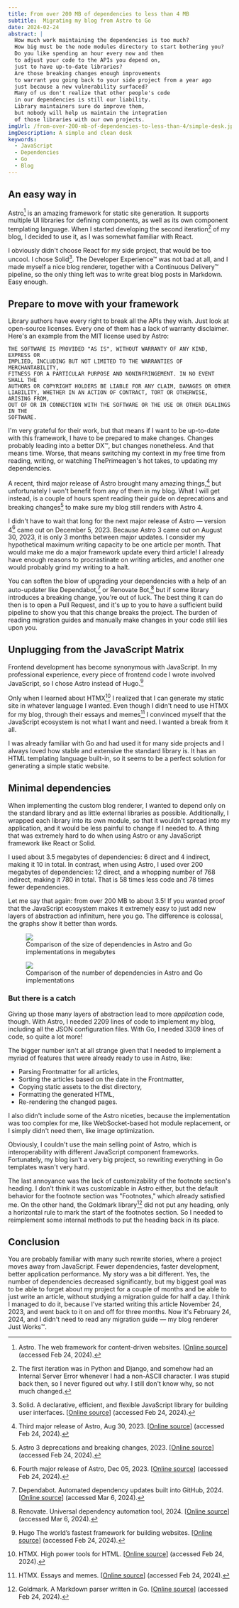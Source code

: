 ```yaml
---
title: From over 200 MB of dependencies to less than 4 MB
subtitle:  Migrating my blog from Astro to Go
date: 2024-02-24
abstract: |
  How much work maintaining the dependencies is too much?
  How big must be the node modules directory to start bothering you?
  Do you like spending an hour every now and then
  to adjust your code to the APIs you depend on,
  just to have up-to-date libraries?
  Are those breaking changes enough improvements
  to warrant you going back to your side project from a year ago
  just because a new vulnerability surfaced?
  Many of us don't realize that other people's code
  in our dependencies is still our liability.
  Library maintainers sure do improve them,
  but nobody will help us maintain the integration
  of those libraries with our own projects.
imgUrl: /from-over-200-mb-of-dependencies-to-less-than-4/simple-desk.jpg
imgDescription: A simple and clean desk
keywords:
  - JavaScript
  - Dependencies
  - Go
  - Blog
---
```


## An easy way in

Astro[^astro] is an amazing framework for static site generation.
It supports multiple UI libraries for defining components,
as well as its own component templating language.
When I started developing the second iteration[^second-iteration] of my blog,
I decided to use it, as I was somewhat familiar with React.

I obviously didn't choose React for my side project,
that would be too uncool.
I chose Solid[^solid].
The Developer Experience™ was not bad at all,
and I made myself a nice blog renderer,
together with a Continuous Delivery™ pipeline,
so the only thing left was to write great blog posts in Markdown.
Easy enough.

## Prepare to move with your framework

Library authors have every right to break all the APIs they wish.
Just look at open-source licenses.
Every one of them has a lack of warranty disclaimer.
Here's an example from the MIT license used by Astro:

```
THE SOFTWARE IS PROVIDED "AS IS", WITHOUT WARRANTY OF ANY KIND, EXPRESS OR
IMPLIED, INCLUDING BUT NOT LIMITED TO THE WARRANTIES OF MERCHANTABILITY,
FITNESS FOR A PARTICULAR PURPOSE AND NONINFRINGEMENT. IN NO EVENT SHALL THE
AUTHORS OR COPYRIGHT HOLDERS BE LIABLE FOR ANY CLAIM, DAMAGES OR OTHER
LIABILITY, WHETHER IN AN ACTION OF CONTRACT, TORT OR OTHERWISE, ARISING FROM,
OUT OF OR IN CONNECTION WITH THE SOFTWARE OR THE USE OR OTHER DEALINGS IN THE
SOFTWARE.
```

I'm very grateful for their work,
but that means if I want to be up-to-date with this framework,
I have to be prepared to make changes.
Changes probably leading into a better DX™,
but changes nonetheless.
And that means time.
Worse, that means switching my context in my free time
from reading, writing, or watching ThePrimeagen's hot takes,
to updating my dependencies.

A recent, third major release of Astro
brought many amazing things,[^astro-3]
but unfortunately I won't benefit from any of them in my blog.
What I will get instead,
is a couple of hours spent reading their guide
on deprecations and breaking changes[^astro-3-deprecations-and-breaking-changes]
to make sure my blog still renders with Astro 4.

I didn't have to wait that long for the next major release of Astro —
version 4[^astro-4] came out on December 5, 2023.
Because Astro 3 came out on August 30, 2023,
it is only 3 months between major updates.
I consider my hypothetical maximum writing capacity
to be one article per month.
That would make me do a major framework update every third article!
I already have enough reasons to procrastinate on writing articles,
and another one would probably grind my writing to a halt.

You can soften the blow of upgrading your dependencies
with a help of an auto-updater like Dependabot,[^dependabot] or Renovate Bot,[^renovate]
but if some library introduces a breaking change,
you're out of luck.
The best thing it can do then is to open a Pull Request,
and it's up to you to have a sufficient build pipeline
to show you that this change breaks the project.
The burden of reading migration guides and manually make changes in your code
still lies upon you.

[^astro]: Astro. The web framework for content-driven websites. [[Online source](https://astro.build)] (accessed Feb 24, 2024).
[^second-iteration]: The first iteration was in Python and Django,
    and somehow had an Internal Server Error
    whenever I had a non-ASCII character.
    I was stupid back then, so I never figured out why.
    I still don't know why, so not much changed.

[^solid]: Solid. A declarative, efficient, and flexible JavaScript library for building user interfaces. [[Online source](https://www.solidjs.com)] (accessed Feb 24, 2024).
[^astro-3]: Third major release of Astro, Aug 30, 2023. [[Online source](https://astro.build/blog/astro-3)] (accessed Feb 24, 2024).
[^astro-3-deprecations-and-breaking-changes]: Astro 3 deprecations and breaking changes, 2023. [[Online source](https://docs.astro.build/en/guides/upgrade-to/v3)] (accessed Feb 24, 2024).
[^astro-4]: Fourth major release of Astro, Dec 05, 2023. [[Online source](https://astro.build/blog/astro-4)] (accessed Feb 24, 2024).
[^dependabot]: Dependabot. Automated dependency updates built into GitHub, 2024. [[Online source](https://github.com/dependabot)] (accessed Mar 6, 2024).
[^renovate]: Renovate. Universal dependency automation tool, 2024. [[Online source](https://github.com/renovatebot/renovate)] (accessed Mar 6, 2024).

## Unplugging from the JavaScript Matrix

Frontend development has become synonymous with JavaScript.
In my professional experience,
every piece of frontend code I wrote involved JavaScript,
so I chose Astro instead of Hugo.[^hugo]

Only when I learned about HTMX[^htmx]
I realized that I can generate my static site in whatever language I wanted.
Even though I didn't need to use HTMX for my blog,
through their essays and memes[^htmx-essays-and-memes]
I convinced myself that the JavaScript ecosystem
is not what I want and need.
I wanted a break from it all.

I was already familiar with Go and had used it for many side projects
and I always loved how stable and extensive the standard library is.
It has an HTML templating language built-in,
so it seems to be a perfect solution for generating a simple static website.

[^hugo]: Hugo The world’s fastest framework for building websites. [[Online source](https://gohugo.io)] (accessed Feb 24, 2024).
[^htmx]: HTMX. High power tools for HTML. [[Online source](https://htmx.org)] (accessed Feb 24, 2024).
[^htmx-essays-and-memes]: HTMX. Essays and memes. [[Online source](https://htmx.org/essays)] (accessed Feb 24, 2024).

## Minimal dependencies

When implementing the custom blog renderer,
I wanted to depend only on the standard library
and as little external libraries as possible.
Additionally, I wrapped each library into its own module,
so that it wouldn't spread into my application,
and it would be less painful to change if I needed to.
A thing that was extremely hard to do when using Astro
or any JavaScript framework like React or Solid.

I used about 3.5 megabytes of dependencies:
6 direct and 4 indirect, making it 10 in total.
In contrast, when using Astro,
I used over 200 megabytes of dependencies:
12 direct, and a whopping number of 768 indirect,
making it 780 in total.
That is 58 times less code and 78 times fewer dependencies.

Let me say that again: from over 200 MB to about 3.5!
If you wanted proof that the JavaScript ecosystem
makes it extremely easy to just add new layers of abstraction ad infinitum,
here you go.
The difference is colossal, the graphs show it better than words.

<figure>
  <img src="/from-over-200-mb-of-dependencies-to-less-than-4/size-of-dependencies-mb.png" />
  <figcaption>Comparison of the size of dependencies in Astro and Go implementations in megabytes</figcaption>
</figure>

<figure>
  <img src="/from-over-200-mb-of-dependencies-to-less-than-4/number-of-dependencies.png" />
  <figcaption>Comparison of the number of dependencies in Astro and Go implementations</figcaption>
</figure>

### But there is a catch

Giving up those many layers of abstraction
lead to more _application_ code, though.
With Astro, I needed 2209 lines of code to implement my blog,
including all the JSON configuration files.
With Go, I needed 3309 lines of code,
so quite a lot more!

The bigger number isn't at all strange given that I needed to implement
a myriad of features that were already ready to use in Astro, like:

- Parsing Frontmatter for all articles,
- Sorting the articles based on the date in the Frontmatter,
- Copying static assets to the dist directory,
- Formatting the generated HTML,
- Re-rendering the changed pages.

I also didn't include some of the Astro niceties,
because the implementation was too complex for me,
like WebSocket-based hot module replacement,
or I simply didn't need them, like image optimization.

Obviously, I couldn't use the main selling point of Astro,
which is interoperability with different JavaScript component frameworks.
Fortunately, my blog isn't a very big project,
so rewriting everything in Go templates wasn't very hard.

The last annoyance was the lack of customizability
of the footnote section's heading.
I don't think it was customizable in Astro either,
but the default behavior for the footnote section was "Footnotes,"
which already satisfied me.
On the other hand, the Goldmark library[^goldmark] did not put any heading,
only a horizontal rule to mark the start of the footnotes section.
So I needed to reimplement some internal methods
to put the heading back in its place.

[^goldmark]: Goldmark. A Markdown parser written in Go. [[Online source](https://github.com/yuin/goldmark)] (accessed Feb 24, 2024).

## Conclusion

You are probably familiar with many such rewrite stories,
where a project moves away from JavaScript.
Fewer dependencies, faster development, better application performance.
My story was a bit different.
Yes, the number of dependencies decreased significantly,
but my biggest goal was to be able to forget about my project
for a couple of months and be able to just write an article,
without studying a migration guide for half a day.
I think I managed to do it,
because I've started writing this article November 24, 2023,
and went back to it on and off for three months.
Now it's February 24, 2024, and I didn't need to read any migration guide —
my blog renderer Just Works™.
